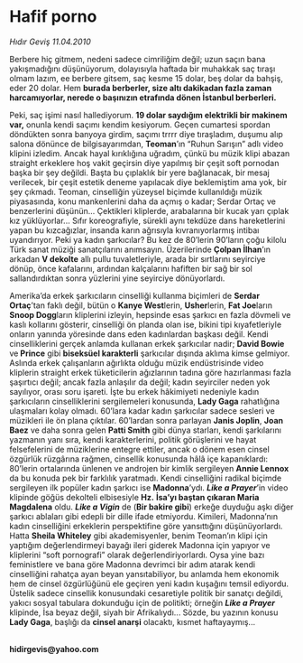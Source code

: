 # Hafif porno

*Hıdır Geviş 11.04.2010*

<div class="yazi"><p>Berbere hiç gitmem, nedeni sadece cimriliğim değil; uzun saçın bana yakışmadığını düşünüyorum, dolayısıyla haftada bir muhakkak saç tıraşı olmam lazım, ee berbere gitsem, saç kesme 15 dolar, beş dolar da bahşiş, eder 20 dolar. Hem <b>burada berberler, size altı dakikadan fazla zaman harcamıyorlar, nerede o başınızın etrafında dönen İstanbul berberleri.</b></p>
<p>Peki, saç işimi nasıl hallediyorum. <b>19 dolar saydığım elektrikli bir makinem var,</b> onunla kendi saçımı kendim kesiyorum. Geçen cumartesi spordan döndükten sonra banyoya girdim, saçımı trrrr diye tıraşladım, duşumu alıp salona dönünce de bilgisayarımdan, <b>Teoman</b>’ın “Ruhun Sarışın” adlı video klipini izledim. Ancak hayal kırıklığına uğradım, çünkü bu müzik klipi abazan straight erkeklere hoş vakit geçirsin diye yapılmış bir çeşit soft pornodan başka bir şey değildi. Başta bu çıplaklık bir yere bağlanacak, bir mesaj verilecek, bir çeşit estetik deneme yapılacak diye beklemiştim ama yok, bir şey çıkmadı. Teoman, cinselliğin yüzeysel biçimde kullanıldığı müzik piyasasında, konu mankenlerini daha da açmış o kadar; Serdar Ortaç ve benzerlerini düşünün... Çektikleri kliplerde, arabalarına bir kucak yarı çıplak kız yüklüyorlar... Sıfır koreografiyle, sürekli aynı tekdüze dans hareketlerini yapan bu kızcağızlar, insanda karın ağrısıyla kıvranıyorlarmış intibaı uyandırıyor. Peki ya kadın şarkıcılar? Bu kez de 80’lerin 90’ların çoğu kilolu Türk sanat müziği sanatçılarını anımsayın. Üzerilerinde <b>Çolpan İlhan</b>’ın arkadan <b>V dekolte</b> allı pullu tuvaletleriyle, arada bir sırtlarını seyirciye dönüp, önce kafalarını, ardından kalçalarını hafiften bir sağ bir sol sallandırdıktan sonra yüzlerini yine seyirciye dönüyorlardı. </p>
<p>Amerika’da erkek şarkıcıların cinselliği kullanma biçimleri de <b>Serdar Ortaç</b>’tan faklı değil, bütün o <b>Kanye West</b>lerin, <b>Usher</b>lerin, <b>Fat Joe</b>ların <b>Snoop Dogg</b>ların kliplerini izleyin, hepsinde esas şarkıcı en fazla dövmeli ve kaslı kollarını gösterir, cinselliği ön planda olan ise, bikini tipi kıyafetleriyle onların yanında yöresinde dans eden kadınlardan başkası değil. Kendi cinselliklerini gerçek anlamda kullanan erkek şarkıcılar nadir; <b>David Bowie </b>ve<b> Prince</b> gibi <b>biseksüel karakterli</b> şarkıcılar dışında aklıma kimse gelmiyor. Aslında erkek çalışanların ağırlıkta olduğu müzik endüstrisinde video kliplerin straight erkek tüketicilerin ağızlarının tadına göre hazırlanması fazla şaşırtıcı değil; ancak fazla anlaşılır da değil; kadın seyirciler neden yok sayılıyor, orası soru işareti. İşte bu erkek hâkimiyeti nedeniyle kadın şarkıcıların cinselliklerini sergilemeleri konusunda, <b>Lady Gaga</b> rahatlığına ulaşmaları kolay olmadı. 60’lara kadar kadın şarkıcılar sadece sesleri ve müzikleri ile ön plana çıktılar. 60’lardan sonra parlayan <b>Janis Joplin</b>, <b>Joan Baez</b> ve daha sonra gelen <b>Patti Smith</b> gibi dünya starları, kendi şarkılarını yazmanın yanı sıra, kendi karakterlerini, politik görüşlerini ve hayat felsefelerini de müziklerine entegre ettiler, ancak o dönem esen cinsel özgürlük rüzgârına rağmen, cinsellik konusunda hâlâ içe kapanıklardı: 80’lerin ortalarında ünlenen ve androjen bir kimlik sergileyen <b>Annie Lennox </b>da bu konuda pek bir farklılık yaratmadı. Kendi cinselliğini radikal biçimde sergileyen ilk popüler kadın şarkıcı ise <b>Madonna</b>’ydı. <b><i>Like a Prayer</i></b>’in video klipinde göğüs dekolteli elbisesiyle <b>Hz.</b> <b>İsa’yı baştan çıkaran Maria Magdalena</b> oldu. <b><i>Like a Vigin</i></b> de (<b>Bir bakire gibi</b>) erkeğe duyduğu aşkı diğer şarkıcı ablaları gibi edepli bir dille ifade etmiyordu. Kimileri, Madonna’nın kadın cinselliğini erkeklerin perspektifine göre yansıttığını düşünüyorlardı. Hatta <b>Sheila Whiteley</b> gibi akademisyenler, benim Teoman’ın klipi için yaptığım değerlendirmeyi bayağı ileri giderek Madonna için yapıyor ve kliplerini “soft pornografi” olarak değerlendiriyorlardı. Oysa yine bazı feministlere ve bana göre Madonna devrimci bir adım atarak kendi cinselliğini rahatça ayan beyan yansıtabiliyor, bu anlamda hem ekonomik hem de cinsel özgürlüğünü ele geçiren yeni kadın kuşağını temsil ediyordu. Üstelik sadece cinsellik konusundaki cesaretiyle politik bir sanatçı değildi, yakıcı sosyal tabulara dokunduğu için de politikti; örneğin <b><i>Like a Prayer</i></b> klipinde, İsa beyaz değil, siyah bir Afrikalıydı... Sözde, bu yazının konusu <b>Lady Gaga</b>, başlığı da <b>cinsel anarşi</b> olacaktı, kısmet haftayaymış...</p>
<p><b><br/>hidirgevis@yahoo.com</b></p></div>
